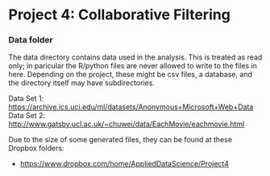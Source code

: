 # Project 4: Collaborative Filtering

### Data folder

The data directory contains data used in the analysis. This is treated as read only; in paricular the R/python files are never allowed to write to the files in here. Depending on the project, these might be csv files, a database, and the directory itself may have subdirectories.

Data Set 1: https://archive.ics.uci.edu/ml/datasets/Anonymous+Microsoft+Web+Data
Data Set 2: http://www.gatsby.ucl.ac.uk/~chuwei/data/EachMovie/eachmovie.html

Due to the size of some generated files, they can be found at these Dropbox folders:
  - https://www.dropbox.com/home/AppliedDataScience/Project4